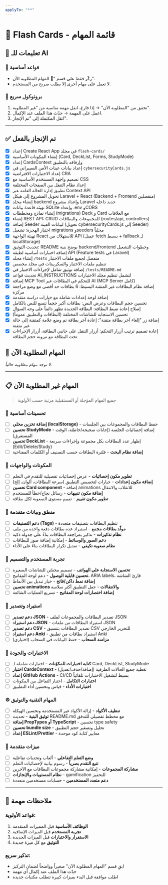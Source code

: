 ```yaml
---
applyTo: "**"
---
```


# 📘 Flash Cards - قائمة المهام

## 🤖 تعليمات للـ AI

### 🎯 قواعد أساسية

- ركّز فقط على قسم "🚨 المهام المطلوبة الآن".
- لا تعمل على مهام أخرى إلا بطلب صريح من المستخدم.

### 🔄 بروتوكول سريع

1. تحقق من "المطلوبة الآن" → إذا فارغ، انقل مهمة مناسبة من "غير المطلوبة".
2. اعمل على المهمة → حدّث هذا الملف عند الإكمال.
3. انقل المكتملة إلى "تم الإنجاز".

---

## ✅ تم الإنجاز بالفعل

- [x] إعداد Create React App في مجلد `flash-cards/`
- [x] إنشاء المكونات الأساسية (Card, DeckList, Forms, StudyMode)
- [x] إعداد CardsContext وإرفاقه بالتطبيق
- [x] إعداد بيانات عينات الأمن السيبراني في `cybersecurityCards.js`
- [x] إعداد الاختبارات الافتراضية CRA
- [x] تصميم واجهة المستخدم الأساسية مع CSS
- [x] إعداد نظام التنقل بين الصفحات المختلفة
- [x] تطبيق إدارة الحالة العامة عبر Context API
- [x] تحويل المشروع إلى هيكل Laravel + React (Backend + Frontend منفصلين)
- [x] إنشاء مجلد backend وإعداد مشروع Laravel جديد داخله
- [x] تهيئة قاعدة بيانات SQLite وإعداد .env وCORS
- [x] إنشاء نماذج ومخططات (migrations) Deck و Card مع العلاقات
- [x] إنشاء REST API: CRUD للمجموعات والبطاقات (routes/api, controllers)
- [x] إضافة Seeder لبيانات العينة (تحويل cybersecurityCards.js إلى Seeder)
- [x] اختبار الهجرة: تشغيل migrations وseeders محلياً
- [x] تهيئة الواجهة React للاستهلاك من API (عميل fetch بسيط + fallback لـ localStorage)
- [x] تحديث التوثيق: README يوضح بنية backend/frontend وخطوات التشغيل
- [x] إضافة اختبارات أساسية لطبقة API (Feature tests في Laravel)
- [x] إنشاء مجلد `/tests` منفصل لجميع ملفات الاختبار
- [x] تنظيم ملفات الاختبار والسكريبتات في مجلد مخصص
- [x] إضافة توثيق شامل لإجراءات الاختبار في `/tests/README.md`
- [x] تحديث قواعد AI_INSTRUCTIONS لتشمل تنظيم مجلد الاختبارات
- [x] إضافة MCP Tool للتحكم في البطاقات عبر AI (MCP Server كامل)
- [x] إضافة نظام البطاقات غير المتقنة البسيط: 6 بطاقات حد أقصى مع وضع مراجعة مركزة
- [x] إضافة لوحة إعدادات شاملة مع خيارات دراسة متقدمة
- [x] تحسين حجم البطاقات وعرض النص: بطاقات أكبر حجماً تتسع للنص بالكامل
- [x] إصلاح إعادة ضبط البطاقة: البطاقة الجديدة تظهر دائماً على وجه السؤال
- [x] تحسين الاستجابة للشاشات المختلفة (البطاقات والتطبيق عموماً)
- [x] إضافة زر "إلغاء آخر بطاقة متقنة": إعادة آخر بطاقة تم وضع علامة كمتقنة إلى حالة غير متقنة
- [x] إعادة تصميم ترتيب أزرار التحكم: أزرار التنقل على جانبي البطاقة، أزرار الإجراءات تحت البطاقة مع مرونة حجم البطاقة

## 🚨 المهام المطلوبة الآن

_لا توجد مهام مطلوبة حالياً._

---

## 📋 المهام غير المطلوبة الآن

> جميع المهام المؤجلة أو المستقبلية مرتبة حسب الأولوية

### 🔧 تحسينات أساسية

- [ ] **إضافة تخزين محلي (localStorage)** - حفظ البطاقات والمجموعات بين الجلسات
- [ ] **تحسين StudyMode** - إضافة إحصائيات الجلسة (إجابات صحيحة/خاطئة، الوقت المستغرق)
- [ ] **تحسين DeckList** - إظهار عدد البطاقات بكل مجموعة وإجراءات سريعة (Edit/Delete/Study)
- [ ] **إضافة نظام البحث** - فلترة البطاقات حسب التصنيف أو الكلمات المفتاحية

### 🧩 المكونات والواجهات

- [ ] **تطوير مكون إحصائيات** - عرض إحصائيات تفصيلية للتقدم في التعلم
- [ ] **إضافة مكون إعدادات** - خيارات لتخصيص التطبيق (سرعة البطاقات، ألوان، إلخ)
- [ ] **تحسين Card component** - إضافة animations للانقلاب والانتقال
- [ ] **إضافة مكون تنبيهات** - رسائل نجاح/خطأ للمستخدم
- [ ] **تطوير مكون تقييم** - تقييم مستوى الصعوبة لكل بطاقة

### 🧠 منطق وبيانات متقدمة

- [ ] **دعم التصنيفات (Tags)** - تنظيم البطاقات بتصنيفات متعددة
- [ ] **مولّد بطاقات مجمع** - استيراد عدة بطاقات دفعة واحدة من ملف
- [ ] **نظام تذكيرات** - تذكير بمراجعة البطاقات بناءً على جدولة ذكية
- [ ] **دعم الصور والوسائط** - إمكانية إضافة صور للبطاقات
- [ ] **نظام صعوبة تكيفي** - تعديل تكرار البطاقات بناءً على الأداء

### 📱 تجربة المستخدم والتصميم

- [ ] **تحسين الاستجابة على الهواتف** - تصميم محسّن للشاشات الصغيرة
- [ ] **تحسين قابلية الوصول** - دعم لوحة المفاتيح، ARIA labels، قارئ الشاشة
- [ ] **إضافة نمط داكن/فاتح** - خيار تبديل بين الأنماط
- [ ] **تحسين animations والانتقالات** - جعل التطبيق أكثر سلاسة
- [ ] **إضافة اختصارات لوحة المفاتيح** - تسريع العمليات الشائعة

### 🔄 استيراد وتصدير

- [ ] **دعم تصدير JSON** - تصدير البطاقات والمجموعات لملف JSON
- [ ] **دعم استيراد JSON** - استيراد البطاقات من ملفات JSON
- [ ] **دعم تصدير CSV** - تصدير البطاقات بتنسيق CSV للتحرير الخارجي
- [ ] **دعم استيراد Anki** - استيراد بطاقات من تطبيق Anki
- [ ] **مزامنة السحاب** - حفظ البيانات في السحاب (اختياري)

### 🧪 الاختبارات والجودة

- [ ] **كتابة اختبارات للمكوّنات** - اختبارات شاملة لـ Card, DeckList, StudyMode
- [ ] **اختبار CardsContext** - تغطية جميع الحالات الطرفية (إضافة/حذف/تعديل)
- [ ] **إعداد GitHub Actions** - CI/CD بسيط لتشغيل الاختبارات تلقائياً
- [ ] **اختبارات التكامل** - اختبار التفاعل بين المكونات
- [ ] **اختبارات الأداء** - قياس وتحسين أداء التطبيق

### ⚙️ المهام التقنية والتوثيق

- [ ] **تنظيف الأكواد** - إزالة الأكواد غير المستخدمة وتحسين الهيكلة
- [ ] **توثيق البنية** - تحديث README.md مع مخطط تفصيلي للتدفق
- [ ] **إضافة PropTypes أو TypeScript** - تحسين type safety
- [ ] **تحسين bundle size** - تحليل وتصغير حجم التطبيق
- [ ] **إعداد ESLint/Prettier** - معايير كتابة كود موحدة

### 🚀 ميزات متقدمة

- [ ] **وضع التعلم التفاعلي** - ألعاب وتحديات تفاعلية
- [ ] **تتبع التقدم بصرياً** - رسوم بيانية لإحصائيات التعلم
- [ ] **مشاركة المجموعات** - إمكانية مشاركة مجموعات البطاقات مع الآخرين
- [ ] **نظام المستويات والإنجازات** - gamification للتحفيز
- [ ] **دعم متعدد المستخدمين** - حسابات مستخدمين متعددة

---

## 📝 ملاحظات مهمة

### قواعد الأولوية:

1. **الوظائف الأساسية** قبل المميزات المتقدمة
2. **تجربة المستخدم** قبل الميزات الإضافية
3. **الاستقرار والاختبارات** قبل الميزات الجديدة
4. **التوثيق** مع كل ميزة جديدة

### تذكير سريع:

- ابقِ قسم "المهام المطلوبة الآن" صغيراً وواضحاً لضمان التركيز
- حدّث هذا الملف عند إكمال أي مهمة
- اطلب موافقة قبل البدء بميزات كبيرة تتطلب مكتبات جديدة

```

```
